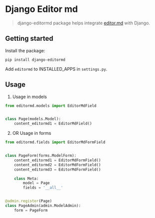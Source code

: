 # Django Editor md

>django-editormd package helps integrate [editor.md](https://github.com/pandao/editor.md) with Django.

## Getting started

Install the package:

  `pip install django-editormd`


Add `editormd` to INSTALLED_APPS in `settings.py`.


## Usage


1. Usage in models

```python
from editormd.models import EditorMdField


class Page(models.Model):
    content_editormd1 = EditorMdField()
```

2. OR Usage in forms

```python
from editormd.fields import EditorMdFormField


class PageForm(forms.ModelForm):
    content_editormd1 = EditorMdFormField()
    content_editormd2 = EditorMdFormField()
    content_editormd3 = EditorMdFormField()

    class Meta:
        model = Page
        fields = '__all__'


@admin.register(Page)
class PageAdmin(admin.ModelAdmin):
    form = PageForm
```
